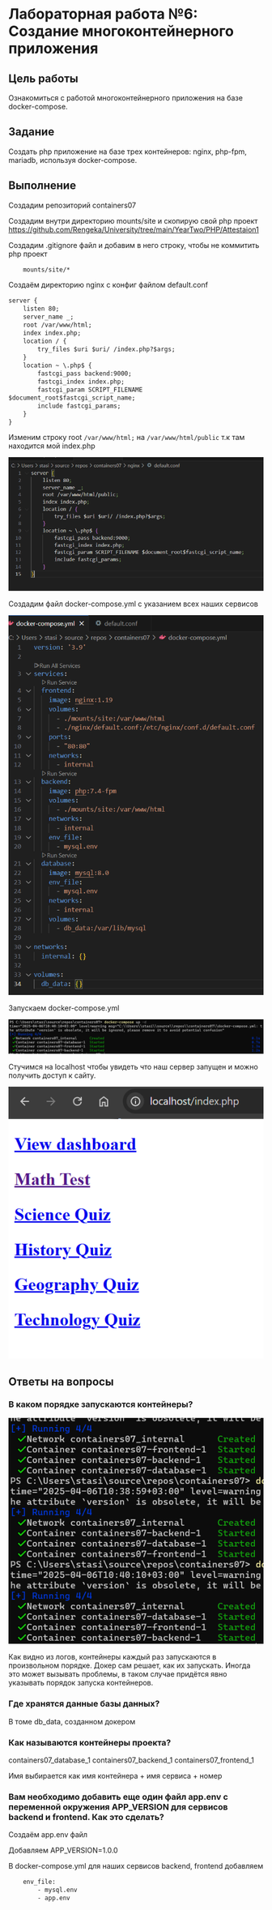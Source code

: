 # Лабораторная работа №6: Создание многоконтейнерного приложения

## Цель работы
Ознакомиться с работой многоконтейнерного приложения на базе docker-compose.

## Задание
Создать php приложение на базе трех контейнеров: nginx, php-fpm, mariadb, используя docker-compose.

## Выполнение

Создадим репозиторий containers07

Создадим внутри директорию mounts/site и скопирую свой php проект https://github.com/Rengeka/University/tree/main/YearTwo/PHP/Attestaion1

Создадим .gitignore файл и добавим в него строку, чтобы не коммитить php проект 

```gitignore
    mounts/site/*
```

Создаём директорию nginx с конфиг файлом default.conf 

```
server {
    listen 80;
    server_name _;
    root /var/www/html;
    index index.php;
    location / {
        try_files $uri $uri/ /index.php?$args;
    }
    location ~ \.php$ {
        fastcgi_pass backend:9000;
        fastcgi_index index.php;
        fastcgi_param SCRIPT_FILENAME $document_root$fastcgi_script_name;
        include fastcgi_params;
    }
}
```

Изменим строку root ```/var/www/html;``` на ```/var/www/html/public``` т.к там находится мой index.php

![Alt text](/images/Снимок%20экрана%202025-04-06%20104222.png "image")

Создадим файл docker-compose.yml с указанием всех наших сервисов

![Alt text](/images/Снимок%20экрана%202025-04-06%20104209.png "image")

Запускаем docker-compose.yml

![Alt text](/images/Снимок%20экрана%202025-04-06%20104917.png "image")

Стучимся на localhost чтобы увидеть что наш сервер запущен и можно получить доступ к сайту.

![Alt text](/images/Снимок%20экрана%202025-04-06%20105136.png "image")

## Ответы на вопросы

### В каком порядке запускаются контейнеры?

![Alt text](/images/Снимок%20экрана%202025-04-06%20105620.png "image")

Как видно из логов, контейнеры каждый раз запускаются в произвольном порядке. Докер сам решает, как их запускать. Иногда это может вызывать проблемы, в таком случае придётся явно указывать порядок запуска контейнеров.

### Где хранятся данные базы данных?

В томе db_data, созданном докером

### Как называются контейнеры проекта?

containers07_database_1
containers07_backend_1
containers07_frontend_1

Имя выбирается как имя контейнера + имя сервиса + номер

### Вам необходимо добавить еще один файл app.env с переменной окружения APP_VERSION для сервисов backend и frontend. Как это сделать?

Создаём app.env файл

Добавляем APP_VERSION=1.0.0

В docker-compose.yml для наших сервисов backend, frontend добавляем 

```
    env_file:
        - mysql.env
        - app.env
```